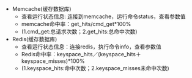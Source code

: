 * Memcache(缓存数据库)<br>
  * 查看运行状态信息: 连接到memcache，运行命令status，查看参数值<br>
  * memcache命中率：get_hits/cmd_get*100%<br>
  * (1.cmd_get:总请求次数；2.get_hits:总命中次数)<br>
* Redis(缓存数据库)<br>
  * 查看运行状态信息：连接redis，执行命令info，查看参数值<br>
  * Redis命中率：keyspace_hits／(keyspace_hits＋keyspace_misses)*100% <br>
  * (1.keyspace_hits:命中次数；2.keyspace_misses未命中次数)<br>

